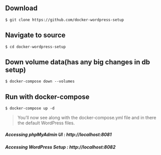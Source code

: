 ## Download 
```
$ git clone https://github.com/docker-wordpress-setup
```

## Navigate to source
```
$ cd docker-wordpress-setup
```

## Down volume data(has any big changes in db setup) 
```
$ docker-compose down --volumes
```

## Run with docker-compose
```
$ docker-compose up -d
```

> You’ll now see along with the docker-compose.yml file and in there the default WordPress files.

##### Accessing phpMyAdmin UI : http://localhost:8081
##### Accessing WordPress Setup : http://localhost:8082

